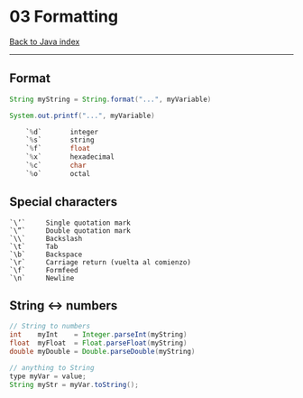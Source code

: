 # 03 Formatting

[Back to Java index](../index.md)

---

## **Format**

```java
String myString = String.format("...", myVariable)

System.out.printf("...", myVariable)

    `%d`       integer
    `%s`       string
    `%f`       float
    `%x`       hexadecimal
    `%c`       char
    `%o`       octal
```

## **Special characters**

    `\’`     Single quotation mark
    `\”`     Double quotation mark
    `\\`     Backslash
    `\t`     Tab
    `\b`     Backspace
    `\r`     Carriage return (vuelta al comienzo)
    `\f`     Formfeed
    `\n`     Newline

## **String ↔ numbers**

```java
// String to numbers
int    myInt    = Integer.parseInt(myString)
float  myFloat  = Float.parseFloat(myString)
double myDouble = Double.parseDouble(myString)

// anything to String
type myVar = value;
String myStr = myVar.toString();
```